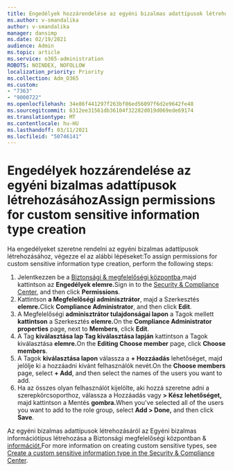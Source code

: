 ```yaml
---
title: Engedélyek hozzárendelése az egyéni bizalmas adattípusok létrehozásához
ms.author: v-smandalika
author: v-smandalika
manager: dansimp
ms.date: 02/19/2021
audience: Admin
ms.topic: article
ms.service: o365-administration
ROBOTS: NOINDEX, NOFOLLOW
localization_priority: Priority
ms.collection: Adm_O365
ms.custom:
- "7363"
- "9000722"
ms.openlocfilehash: 34e86f441297f263bf86ed56097f6d2e9642fe48
ms.sourcegitcommit: 6312ee31561db36104f32282d019d069ede69174
ms.translationtype: MT
ms.contentlocale: hu-HU
ms.lasthandoff: 03/11/2021
ms.locfileid: "50746141"
---
```

# <a name="assign-permissions-for-custom-sensitive-information-type-creation"></a><span data-ttu-id="d9847-102">Engedélyek hozzárendelése az egyéni bizalmas adattípusok létrehozásához</span><span class="sxs-lookup"><span data-stu-id="d9847-102">Assign permissions for custom sensitive information type creation</span></span>

<span data-ttu-id="d9847-103">Ha engedélyeket szeretne rendelni az egyéni bizalmas adattípusok létrehozásához, végezze el az alábbi lépéseket:</span><span class="sxs-lookup"><span data-stu-id="d9847-103">To assign permissions for custom sensitive information type creation, perform the following steps:</span></span>

1. <span data-ttu-id="d9847-104">Jelentkezzen be a [Biztonsági & megfelelőségi központba,](https://sip.protection.office.com/)majd kattintson az **Engedélyek elemre.**</span><span class="sxs-lookup"><span data-stu-id="d9847-104">Sign in to the [Security & Compliance Center](https://sip.protection.office.com/), and then click **Permissions**.</span></span>
2. <span data-ttu-id="d9847-105">Kattintson **a Megfelelőségi adminisztrátor**, majd a Szerkesztés **elemre.**</span><span class="sxs-lookup"><span data-stu-id="d9847-105">Click **Compliance Administrator**, and then click **Edit**.</span></span>
3. <span data-ttu-id="d9847-106">A Megfelelőségi **adminisztrátor tulajdonságai lapon** a Tagok mellett **kattintson** a Szerkesztés **elemre.**</span><span class="sxs-lookup"><span data-stu-id="d9847-106">On the **Compliance Administrator properties** page, next to **Members**, click **Edit**.</span></span>
4. <span data-ttu-id="d9847-107">A Tag **kiválasztása lap Tag kiválasztása lapján** kattintson a Tagok kiválasztása **elemre.**</span><span class="sxs-lookup"><span data-stu-id="d9847-107">On the **Editing Choose member** page, click **Choose members**.</span></span>
5. <span data-ttu-id="d9847-108">A Tagok **kiválasztása lapon** válassza a **+ Hozzáadás** lehetőséget, majd jelölje ki a hozzáadni kívánt felhasználók nevét.</span><span class="sxs-lookup"><span data-stu-id="d9847-108">On the **Choose members** page, select **+ Add**, and then select the names of the users you want to add.</span></span>
6. <span data-ttu-id="d9847-109">Ha az összes olyan felhasználót kijelölte, aki hozzá szeretne adni a szerepkörcsoporthoz, válassza a Hozzáadás vagy **> Kész lehetőséget,** majd kattintson a Mentés **gombra.**</span><span class="sxs-lookup"><span data-stu-id="d9847-109">When you've selected all of the users you want to add to the role group, select **Add > Done,** and then click **Save**.</span></span>

<span data-ttu-id="d9847-110">Az egyéni bizalmas adattípusok létrehozásáról az Egyéni bizalmas információtípus létrehozása a Biztonsági megfelelőségi központban & [információt.](https://docs.microsoft.com/microsoft-365/compliance/create-a-custom-sensitive-information-type)</span><span class="sxs-lookup"><span data-stu-id="d9847-110">For more information on creating custom sensitive types, see [Create a custom sensitive information type in the Security & Compliance Center](https://docs.microsoft.com/microsoft-365/compliance/create-a-custom-sensitive-information-type).</span></span>